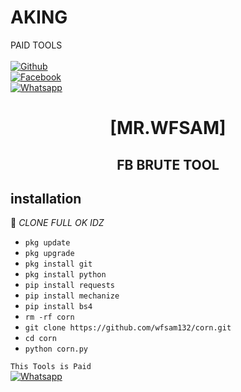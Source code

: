 # AKING
PAID TOOLS
<b></b> </br> <br>[![Github](https://img.shields.io/badge/Github-Wfsam-dimgray?style=flat-square&logo=github)](https://github.com/wfsam132)<br> [![Facebook](https://img.shields.io/badge/Facebook-wfsam-blue?style=flat-square&logo=facebook)](https://www.facebook.com/Your.old.father.luQm4N0)<br> [![Whatsapp](https://img.shields.io/badge/Whatsapp-AKING-deepgreen?style=flat-square&logo=whatsapp)](https://wa.me/+923237528063)


<h1 align="center"> [MR.WFSAM]</h1>

<h2 align="center">  FB BRUTE TOOL </h2>

## <b>installation</b>

🔰 _CLONE FULL OK IDZ_


- `pkg update`
- `pkg upgrade`
- `pkg install git`
- `pkg install python`
- `pip install requests`
- `pip install mechanize`
- `pip install bs4`
- `rm -rf corn`
- `git clone https://github.com/wfsam132/corn.git`
- `cd corn`
- `python corn.py`
     

 ```This Tools is Paid ```</br>
 [![Whatsapp](https://img.shields.io/badge/Whatsapp-AKING-deepgreen?style=flat-square&logo=whatsapp)](https://wa.me/+2348138769949)
